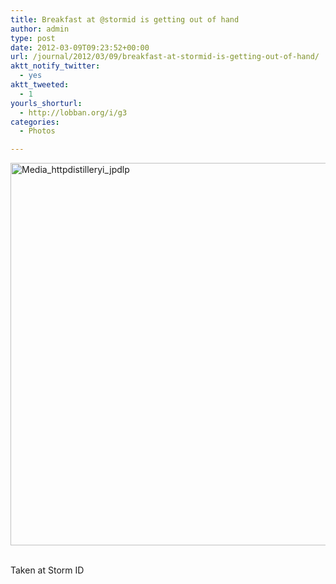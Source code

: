 ```yaml
---
title: Breakfast at @stormid is getting out of hand
author: admin
type: post
date: 2012-03-09T09:23:52+00:00
url: /journal/2012/03/09/breakfast-at-stormid-is-getting-out-of-hand/
aktt_notify_twitter:
  - yes
aktt_tweeted:
  - 1
yourls_shorturl:
  - http://lobban.org/i/g3
categories:
  - Photos

---
```

<div class='posterous_autopost'>
  <a href="http://instagr.am/p/H8k3JVKlpC/"></p> 
  
  <div class='p_embed p_image_embed'>
    <a href="http://getfile1.posterous.com/getfile/files.posterous.com/nonimage/npgqCCtdhEgGwJxminlgulAbAcdEypFBsExzBAnGIJHivgjjwtsIxfHBfhfJ/media_httpdistilleryi_jpdlp.jpg.scaled1000.jpg"><img alt="Media_httpdistilleryi_jpdlp" height="612" src="http://getfile1.posterous.com/getfile/files.posterous.com/nonimage/npgqCCtdhEgGwJxminlgulAbAcdEypFBsExzBAnGIJHivgjjwtsIxfHBfhfJ/media_httpdistilleryi_jpdlp.jpg.scaled1000.jpg" width="612" /></a>
  </div>
  
  <p>
    </a><br />Taken at Storm ID</div>